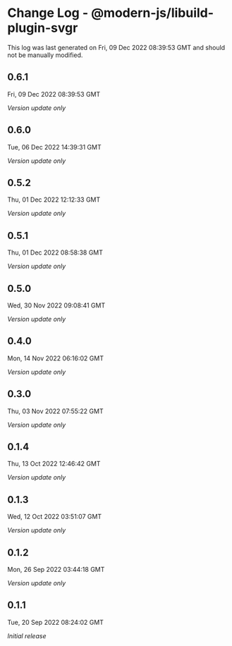 # Change Log - @modern-js/libuild-plugin-svgr

This log was last generated on Fri, 09 Dec 2022 08:39:53 GMT and should not be manually modified.

## 0.6.1
Fri, 09 Dec 2022 08:39:53 GMT

_Version update only_

## 0.6.0
Tue, 06 Dec 2022 14:39:31 GMT

_Version update only_

## 0.5.2
Thu, 01 Dec 2022 12:12:33 GMT

_Version update only_

## 0.5.1
Thu, 01 Dec 2022 08:58:38 GMT

_Version update only_

## 0.5.0
Wed, 30 Nov 2022 09:08:41 GMT

_Version update only_

## 0.4.0
Mon, 14 Nov 2022 06:16:02 GMT

_Version update only_

## 0.3.0
Thu, 03 Nov 2022 07:55:22 GMT

_Version update only_

## 0.1.4
Thu, 13 Oct 2022 12:46:42 GMT

_Version update only_

## 0.1.3
Wed, 12 Oct 2022 03:51:07 GMT

_Version update only_

## 0.1.2
Mon, 26 Sep 2022 03:44:18 GMT

_Version update only_

## 0.1.1
Tue, 20 Sep 2022 08:24:02 GMT

_Initial release_

